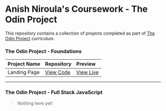 # Anish Niroula's Coursework - The Odin Project

This repository contains a collection of projects completed as part of [The Odin Project](https://www.theodinproject.com/) curriculum.

### The Odin Project - Foundations

| Project Name | Repository                                   | Preview                                      |
| :----------- | :------------------------------------------- | :------------------------------------------- |
| Landing Page | [View Code](https://github.com/anishniroula) | [View Live](https://github.com/anishniroula) |

---

### The Odin Project - Full Stack JavaScript

> Nothing here yet!
